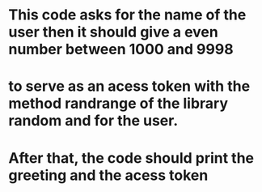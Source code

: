# This code asks for the name of the user then it should give a even number between 1000 and 9998
# to serve as  an acess token with the method randrange of the library random and for the user.
# After that, the code should print the greeting and the acess token
